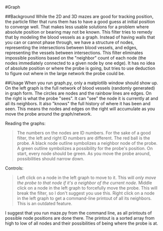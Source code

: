 #Graph

##Background
While the 2D and 3D mazes are good for tracking position, the particle filter that runs them has to have a good guess at initial position
to converge well. That makes less usable solutions for a problem where absolute position or bearing may not be known. This filter tries
to remedy that by modeling the blood vessels as a graph. Instead of having walls that you can or cannot phase through, we have a structure
of nodes, representing the intersections between blood vessels, and edges, representing the vessels between intersections. This filter 
eliminates impossible positions based on the "neighbor" count of each node (the nodes immediately connected to a given node by one edge).
It has no idea of absolute position or where the probe is going, but tries to use deduction to figure out where in the large network the
probe could be.
 
##Usage
When you run graph.py, only a matplotlib window should show up. On the left graph is the full network of blood vessels (randomly generated)
in graph form. The circles are nodes and the rainbow lines are edges. On the right is what the probe "sees". It can "see" the node it is 
currently at and all its neighbors. It also "knows" the full history of where it has been and seen. This means the nodes and edges on the right
will accumulate as you move the probe around the graph/network.

Reading the graphs:
>The numbers on the nodes are ID numbers. For the sake of a good filter, the left and right ID numbers are different.
>The red ball is the probe.
>A black node outline symbolizes a neighbor node of the probe. 
>A green outline symbolizes a possibility for the probe's position. On start, every node should be green.
>As you move the probe around, possibilities should narrow down.

Controls:
>Left click on a node in the left graph to move to it. This will *only move the probe to that node if it's a neighbor of the current node.*
>Middle click on a node in the left graph to forcefully move the probe. This will break the filter, so I don't suggest you use this.
>Right click on a node in the left graph to get a command-line printout of all its neighbors. This is an outdated feature.

I suggest that you run maze.py from the command line, as all printouts of possible node positions are done there. The printout is a sorted array
from high to low of all nodes and their possibilities of being where the probe is at.